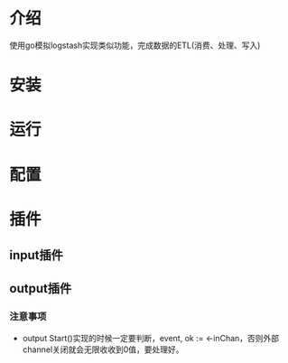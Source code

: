 
# 介绍
使用go模拟logstash实现类似功能，完成数据的ETL(消费、处理、写入)

# 安装


# 运行


# 配置

# 插件

## input插件

## output插件
### 注意事项
- output Start()实现的时候一定要判断，event, ok := <-inChan，否则外部channel关闭就会无限收收到0值，要处理好。